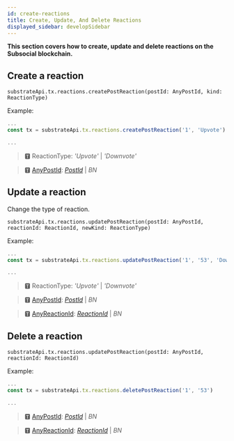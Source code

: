 ```yaml
---
id: create-reactions
title: Create, Update, And Delete Reactions
displayed_sidebar: developSidebar
---
```

**This section covers how to create, update and delete reactions on the Subsocial blockchain.**

## Create a reaction

```
substrateApi.tx.reactions.createPostReaction(postId: AnyPostId, kind: ReactionType)
```

Example:

```typescript
...
const tx = substrateApi.tx.reactions.createPostReaction('1', 'Upvote')

...
```

> 🆃 ReactionType: _'Upvote'_ | _'Downvote'_

> 🆃 [AnyPostId](https://docs.subsocial.network/js-docs/js-sdk/modules.html#anypostid): [_PostId_](https://docs.subsocial.network/js-docs/js-sdk/interfaces/interfaces.postid.html) | _BN_


## Update a reaction

Change the type of reaction.

```
substrateApi.tx.reactions.updatePostReaction(postId: AnyPostId, reactionId: ReactionId, newKind: ReactionType)
```

Example: 

```typescript
...
const tx = substrateApi.tx.reactions.updatePostReaction('1', '53', 'Downvote')

...
```

> 🆃 ReactionType: _'Upvote'_ | _'Downvote'_

> 🆃 [AnyPostId](https://docs.subsocial.network/js-docs/js-sdk/modules.html#anypostid): [_PostId_](https://docs.subsocial.network/js-docs/js-sdk/interfaces/interfaces.postid.html) | _BN_

> 🆃 [AnyReactionId](https://docs.subsocial.network/js-docs/js-sdk/modules.html#anyreactionid): [_ReactionId_](https://docs.subsocial.network/js-docs/js-sdk/interfaces/interfaces.reactionid.html) | _BN_

## Delete a reaction

```
substrateApi.tx.reactions.updatePostReaction(postId: AnyPostId, reactionId: ReactionId)
```

Example:

```typescript
...
const tx = substrateApi.tx.reactions.deletePostReaction('1', '53')

...
```

> 🆃 [AnyPostId](https://docs.subsocial.network/js-docs/js-sdk/modules.html#anypostid): [_PostId_](https://docs.subsocial.network/js-docs/js-sdk/interfaces/interfaces.postid.html) | _BN_

> 🆃 [AnyReactionId](https://docs.subsocial.network/js-docs/js-sdk/modules.html#anyreactionid): [_ReactionId_](https://docs.subsocial.network/js-docs/js-sdk/interfaces/interfaces.reactionid.html) | _BN_
